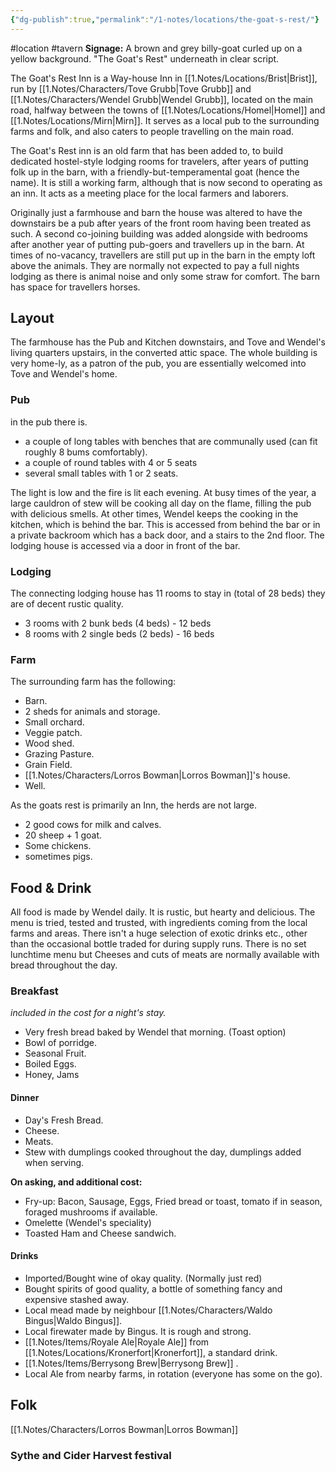 ```yaml
---
{"dg-publish":true,"permalink":"/1-notes/locations/the-goat-s-rest/"}
---
```


#location #tavern
**Signage:** A brown and grey billy-goat curled up on a yellow background.  "The Goat's Rest" underneath in clear script.

The Goat's Rest Inn is a Way-house Inn in [[1.Notes/Locations/Brist\|Brist]], run by [[1.Notes/Characters/Tove Grubb\|Tove Grubb]] and [[1.Notes/Characters/Wendel Grubb\|Wendel Grubb]], located on the main road, halfway between the towns of [[1.Notes/Locations/Homel\|Homel]] and [[1.Notes/Locations/Mirn\|Mirn]].
It serves as a local pub to the surrounding farms and folk, and also caters to people travelling on the main road.

The Goat's Rest inn is an old farm that has been added to, to build dedicated hostel-style lodging rooms for travelers, after years of putting folk up in the barn, with a friendly-but-temperamental goat (hence the name). It is still a working farm, although that is now second to operating as an inn.
It acts as a meeting place for the local farmers and laborers.

Originally just a farmhouse and barn the house was altered to have the downstairs be a pub after years of the front room having been treated as such. A second co-joining building was added alongside with bedrooms after another year of putting pub-goers and travellers up in the barn. At times of no-vacancy, travellers are still put up in the barn in the empty loft above the animals. They are normally not expected to pay a full nights lodging as there is animal noise and only some straw for comfort.
The barn has space for travellers horses.

## Layout
The farmhouse has the Pub and Kitchen downstairs, and Tove and Wendel's living quarters upstairs, in the converted attic space. The whole building is very home-ly, as a patron of the pub, you are essentially welcomed into Tove and Wendel's home. 

### Pub
in the pub there is.
* a couple of long tables with benches that are communally used (can fit roughly 8 bums comfortably).
* a couple of round tables with 4 or 5 seats
* several small tables with 1 or 2 seats. 

The light is low and the fire is lit each evening. At busy times of the year, a large cauldron of stew will be cooking all day on the flame, filling the pub with delicious smells. At other times, Wendel keeps the cooking in the kitchen, which is behind the bar. 
This is accessed from behind the bar or in a private backroom which has a back door, and a stairs to the 2nd floor.
The lodging house is accessed via a door in front of the bar.

### Lodging
The connecting lodging house has 11 rooms to stay in (total of 28 beds) they are of decent rustic quality.
* 3 rooms with 2 bunk beds (4 beds) - 12 beds
* 8 rooms with 2 single beds (2 beds) - 16 beds

### Farm
The surrounding farm has the following:
* Barn.
* 2 sheds for animals and storage.
* Small orchard.
* Veggie patch.
* Wood shed.
* Grazing Pasture.
* Grain Field.
* [[1.Notes/Characters/Lorros Bowman\|Lorros Bowman]]'s house.
* Well.

As the goats rest is primarily an Inn, the herds are not large.
* 2 good cows for milk and calves.
* 20 sheep + 1 goat.
* Some chickens.
* sometimes pigs.

## Food & Drink
All food is made by Wendel daily. It is rustic, but hearty and delicious. The menu is tried, tested and trusted, with ingredients coming from the local farms and areas.
There isn't a huge selection of exotic drinks etc., other than the occasional bottle traded for during supply runs.
There is no set lunchtime menu but Cheeses and cuts of meats are normally available with bread throughout the day.

### Breakfast 
*included in the cost for a night's stay.*
- Very fresh bread baked by Wendel that morning. (Toast option)
- Bowl of porridge.
- Seasonal Fruit.
- Boiled Eggs.
- Honey, Jams

#### Dinner
- Day's Fresh Bread.
- Cheese.
- Meats.
- Stew with dumplings cooked throughout the day, dumplings added when serving.

**On asking, and additional cost:**
- Fry-up: Bacon, Sausage, Eggs, Fried bread or toast, tomato if in season, foraged mushrooms if available.
- Omelette (Wendel's speciality)
- Toasted Ham and Cheese sandwich.

#### Drinks
- Imported/Bought wine of okay quality. (Normally just red)
- Bought spirits of good quality, a bottle of something fancy and expensive stashed away.
- Local mead made by neighbour [[1.Notes/Characters/Waldo Bingus\|Waldo Bingus]].
- Local firewater made by Bingus. It is rough and strong.
- [[1.Notes/Items/Royale Ale\|Royale Ale]] from [[1.Notes/Locations/Kronerfort\|Kronerfort]], a standard drink.
- [[1.Notes/Items/Berrysong Brew\|Berrysong Brew]] .
- Local Ale from nearby farms, in rotation (everyone has some on the go).

## Folk
[[1.Notes/Characters/Lorros Bowman\|Lorros Bowman]]

### Sythe and Cider Harvest festival

 